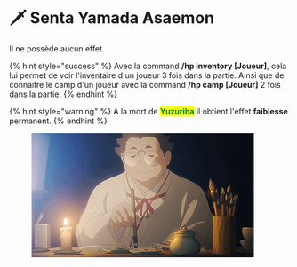 # 🗡 Senta Yamada Asaemon

Il ne possède aucun effet.

{% hint style="success" %}
Avec la command **/hp inventory \[Joueur]**, cela lui permet de voir l'inventaire d'un joueur 3 fois dans la partie. Ainsi que de connaitre le camp d'un joueur avec la command **/hp camp \[Joueur]** 2 fois dans la partie.
{% endhint %}

{% hint style="warning" %}
A la mort de <mark style="color:green;">**Yuzuriha**</mark> il obtient l'effet **faiblesse** permanent.
{% endhint %}

<figure><img src="../../../../../.gitbook/assets/tumblr_8d928d96b3693a08e365765687480e23_75440e39_400.webp" alt=""><figcaption></figcaption></figure>

